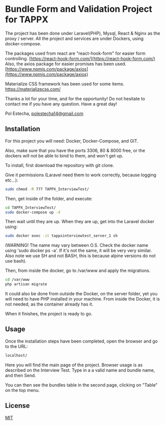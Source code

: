 
# Bundle Form and Validation Project for TAPPX

The project has been done under Laravel(PHP), Mysql, React & Nginx as the proxy / server. All the project and services are under Dockers, using docker-compose.

The packages used from react are "react-hook-form" for easier form controlling. [https://react-hook-form.com/](https://react-hook-form.com/)
Also, the axios package for easier promises has been used. [https://www.npmjs.com/package/axios](https://www.npmjs.com/package/axios)

Materialize CSS framework has been used for some items. https://materializecss.com/

Thanks a lot for your time, and for the opportunity! Do not hesitate to contact me if you have any question. Have a great day!

Pol Estecha, polestecha14@gmail.com

## Installation

For this project you will need: Docker, Docker-Compose, and GIT.

Also, make sure that you have the ports 3306, 80 & 8000 free, or the dockers will not be able to bind to them, and won't get up.

To install, first download the repository with git clone.

Give it permissions (Laravel need them to work correctly, because logging etc...):

```bash
sudo chmod -R 777 TAPPX_InterviewTest/
```

Then, get inside of the folder, and execute:

```bash
cd TAPPX_InterviewTest/
sudo docker-compose up -d
```
Then wait until they are up. When they are up, get into the Laravel docker using:

```bash
sudo docker exec -it tappxinterviewtest_server_1 sh
```
(WARNING! The name may vary between O.S. Check the docker name using 'sudo docker ps -a'. If it's not the same, it will be very very similar. Also note we use SH and not BASH, this is because alpine versions do not use bash).

Then, from inside the docker, go to /var/www and apply the migrations.
```bash
cd /var/www
php artisan migrate
```

It could also be done from outside the Docker, on the server folder, yet you will need to have PHP installed in your machine. From inside the Docker, it is not needed, as the container already has it.

When it finishes, the project is ready to go.

## Usage

Once the installation steps have been completed, open the browser and go to the URL:

```bash
localhost/
```
Here you will find the main page of the project. Browser usage is as described on the Interview Test. Type in a a valid name and bundle name, and then Send. 

You can then see the bundles table in the second page, clicking on "Table" on the top menu.

## License
[MIT](https://choosealicense.com/licenses/mit/)
